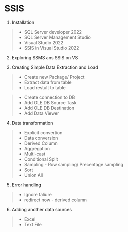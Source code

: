 # SSIS

1. Installation
>- SQL Server developer 2022
>- SQL Server Management Studio
>- Visual Studio 2022
>- SSIS in Visual Studio 2022

2. Exploring SSMS ans SSIS on VS

3. Creating Simple Data Extraction and Load
>- Create new Package/ Project
>- Extract data from table
>- Load restult to table

  >  - Create connection to DB
  >  - Add OLE DB Source Task
  >  - Add OLE DB Destination
  >  - Add Data Viewer

4. Data transformation
>- Explicit convertion
>- Data conversion
>- Derived Column
>- Aggregation
>- Multi-cast
>- Conditional Split
>- Sampling - Row sampling/ Precentage sampling
>- Sort
>- Union All

5. Error handling
>- Ignore faliure
>- redirect now - derived column

6. Adding another data sources
>- Excel
>- Text File
